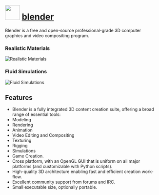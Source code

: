 ﻿# <img src="https://cdn.rawgit.com/chocolatey/chocolatey-coreteampackages/edba4a5849ff756e767cba86641bea97ff5721fe/icons/blender.svg" width="48" height="48"/> [blender](https://chocolatey.org/packages/blender)


Blender is a free and open-source professional-grade 3D computer graphics and video compositing program.

### Realistic Materials

![Realistic Materials](https://i.imgur.com/AywgUj3.png)

### Fluid Simulations

![Fluid Simulations](https://i.imgur.com/ILwViaO.png)

## Features

* Blender is a fully integrated 3D content creation suite, offering a broad range of essential tools:
* Modeling
* Rendering
* Animation
* Video Editing and Compositing
* Texturing
* Rigging
* Simulations
* Game Creation.
* Cross platform, with an OpenGL GUI that is uniform on all major platforms (and customizable with Python scripts).
* High-quality 3D architecture enabling fast and efficient creation work-flow.
* Excellent community support from forums and IRC.
* Small executable size, optionally portable.

